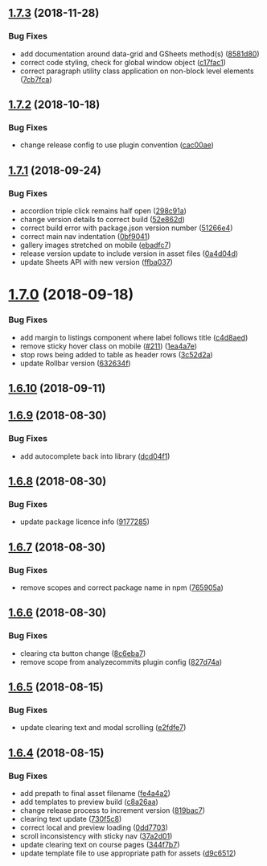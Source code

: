 ## [1.7.3](https://github.com/university-of-york/design-patterns/compare/v1.7.2...v1.7.3) (2018-11-28)


### Bug Fixes

* add documentation around data-grid and GSheets method(s) ([8581d80](https://github.com/university-of-york/design-patterns/commit/8581d80))
* correct code styling, check for global window object ([c17fac1](https://github.com/university-of-york/design-patterns/commit/c17fac1))
* correct paragraph utility class application on non-block level elements ([7cb7fca](https://github.com/university-of-york/design-patterns/commit/7cb7fca))

## [1.7.2](https://github.com/university-of-york/design-patterns/compare/v1.7.1...v1.7.2) (2018-10-18)


### Bug Fixes

* change release config to use plugin convention ([cac00ae](https://github.com/university-of-york/design-patterns/commit/cac00ae))

## [1.7.1](https://github.com/university-of-york/design-patterns/compare/v1.7.0...v1.7.1) (2018-09-24)


### Bug Fixes

* accordion triple click remains half open ([298c91a](https://github.com/university-of-york/design-patterns/commit/298c91a))
* change version details to correct build ([52e862d](https://github.com/university-of-york/design-patterns/commit/52e862d))
* correct build error with package.json version number ([51266e4](https://github.com/university-of-york/design-patterns/commit/51266e4))
* correct main nav indentation ([0bf9041](https://github.com/university-of-york/design-patterns/commit/0bf9041))
* gallery images stretched on mobile ([ebadfc7](https://github.com/university-of-york/design-patterns/commit/ebadfc7))
* release version update to include version in asset files ([0a4d04d](https://github.com/university-of-york/design-patterns/commit/0a4d04d))
* update Sheets API with new version ([ffba037](https://github.com/university-of-york/design-patterns/commit/ffba037))

# [1.7.0](https://github.com/university-of-york/design-patterns/compare/v1.6.10...v1.7.0) (2018-09-18)


### Bug Fixes

* add margin to listings component where label follows title ([c4d8aed](https://github.com/university-of-york/design-patterns/commit/c4d8aed))
* remove sticky hover class on mobile ([#211](https://github.com/university-of-york/design-patterns/issues/211)) ([1ea4a7e](https://github.com/university-of-york/design-patterns/commit/1ea4a7e))
* stop rows being added to table as header rows ([3c52d2a](https://github.com/university-of-york/design-patterns/commit/3c52d2a))
* update Rollbar version ([632634f](https://github.com/university-of-york/design-patterns/commit/632634f))

## [1.6.10](https://github.com/university-of-york/design-patterns/compare/v1.6.9...v1.6.10) (2018-09-11)

## [1.6.9](https://github.com/university-of-york/design-patterns/compare/v1.6.8...v1.6.9) (2018-08-30)


### Bug Fixes

* add autocomplete back into library ([dcd04f1](https://github.com/university-of-york/design-patterns/commit/dcd04f1))

## [1.6.8](https://github.com/university-of-york/design-patterns/compare/v1.6.7...v1.6.8) (2018-08-30)


### Bug Fixes

* update package licence info ([9177285](https://github.com/university-of-york/design-patterns/commit/9177285))

## [1.6.7](https://github.com/university-of-york/design-patterns/compare/v1.6.6...v1.6.7) (2018-08-30)


### Bug Fixes

* remove scopes and correct package name in npm ([765905a](https://github.com/university-of-york/design-patterns/commit/765905a))

## [1.6.6](https://github.com/university-of-york/design-patterns/compare/v1.6.5...v1.6.6) (2018-08-30)


### Bug Fixes

* clearing cta button change ([8c6eba7](https://github.com/university-of-york/design-patterns/commit/8c6eba7))
* remove scope from analyzecommits plugin config ([827d74a](https://github.com/university-of-york/design-patterns/commit/827d74a))

## [1.6.5](https://github.com/university-of-york/design-patterns/compare/v1.6.4...v1.6.5) (2018-08-15)


### Bug Fixes

* update clearing text and modal scrolling ([e2fdfe7](https://github.com/university-of-york/design-patterns/commit/e2fdfe7))

## [1.6.4](https://github.com/university-of-york/design-patterns/compare/v1.6.3...v1.6.4) (2018-08-15)


### Bug Fixes

* add prepath to final asset filename ([fe4a4a2](https://github.com/university-of-york/design-patterns/commit/fe4a4a2))
* add templates to preview build ([c8a26aa](https://github.com/university-of-york/design-patterns/commit/c8a26aa))
* change release process to increment version ([819bac7](https://github.com/university-of-york/design-patterns/commit/819bac7))
* clearing text update ([730f5c8](https://github.com/university-of-york/design-patterns/commit/730f5c8))
* correct local and preview loading ([0dd7703](https://github.com/university-of-york/design-patterns/commit/0dd7703))
* scroll inconsistency with sticky nav ([37a2d01](https://github.com/university-of-york/design-patterns/commit/37a2d01))
* update clearing text on course pages ([344f7b7](https://github.com/university-of-york/design-patterns/commit/344f7b7))
* update template file to use appropriate path for assets ([d9c6512](https://github.com/university-of-york/design-patterns/commit/d9c6512))
